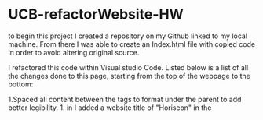 # UCB-refactorWebsite-HW
to begin this project I created a repository on my Github linked to my local machine. From there I was able to create an Index.html file with copied code in order to avoid altering original source.

I refactored this code within Visual studio Code. Listed below is a list of all the changes done to this page, starting from the top of the webpage to the bottom:

<html> 
1.Spaced all content between the <html> tags to format under the parent to add better legibility.

<head>
1. in <head> I added a website title of "Horiseon" in the <title> tags.
2. Spaced a line between the <head>  and <body>  tags to seperate sections.

<body>
1. in class <header> I changed the <div> tag to a <header> tag in order to seperate the information in the layout, creating the top of the body.
2. In <header> added <nav> tags for the link navigation list items.
